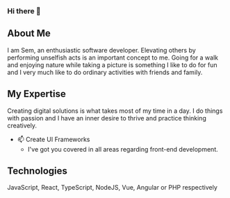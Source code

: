 ### Hi there 👋

<!--
**semosem/semosem** is a ✨ _special_ ✨ repository because its `README.md` (this file) appears on your GitHub profile.

Here are some ideas to get you started:


- 💬 Ask me about ...
- 📫 How to reach me: ...
- 😄 Pronouns: ...

-->
## About Me

I am Sem, an enthusiastic software developer. Elevating others by performing unselfish acts is an important concept to me. 
Going for a walk and enjoying nature while taking a picture is something I like to do for fun and I very much like to do ordinary activities with friends and family. 

## My Expertise

Creating digital solutions is what takes most of my time in a day. I do things with passion and I have an inner desire to thrive and practice thinking creatively.

- 📫 Create UI Frameworks
  -  I've got you covered in all areas regarding front-end development.

## Technologies

JavaScript, React, TypeScript, NodeJS,  Vue, Angular or PHP respectively
